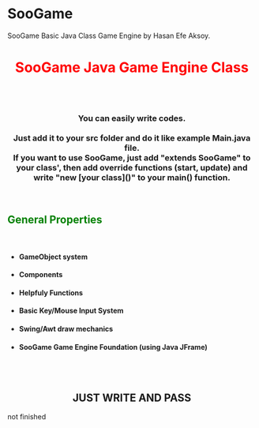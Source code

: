 # SooGame
SooGame Basic Java Class Game Engine by Hasan Efe Aksoy.

<center><h1 style="color: red;"><b>SooGame Java Game Engine Class</b></h1></center>
<br>
<br>
<center><p><h3>You can easily write codes.<br><br>Just add it to your src folder and do it like example Main.java file.<br>If you want to use SooGame, just add "extends SooGame" to your class', then add override functions (start, update) and write "new [your class]()" to your main() function.</h3></p></center>
<br>
<h2 style="color: green;">General Properties</h2>
<br>
<ul>
  <li><h4>GameObject system</h4></li>
  <li><h4>Components</h4></li>
  <li><h4>Helpfuly Functions</h4></li>
  <li><h4>Basic Key/Mouse Input System</h4></li>
  <li><h4>Swing/Awt draw mechanics</h4></li>
  <li><h4>SooGame Game Engine Foundation (using Java JFrame)</h4></li>
</ul>
<br>
<br>
<center><h2>JUST WRITE AND PASS</h2></center>
not finished
